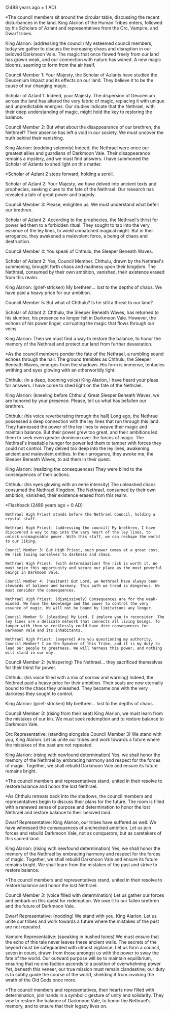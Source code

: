 (2488 years ago = 1 AD)

*The council members sit around the circular table, discussing the recent disturbances in the land. King Alarion of the Human Tribes enters, followed by his Scholars of Azlant and representatives from the Orc, Vampire, and Dwarf tribes.

King Alarion: (addressing the council) My esteemed council members, today we gather to discuss the increasing chaos and disruption in our beloved Darkmoon Vale. The magic that once flowed freely from our land has grown weak, and our connection with nature has waned. A new magic blooms, seeming to form from the air itself. 

Council Member 1: Your Majesty, the Scholar of Azlants have studied the Deucenium Impact and its effects on our land. They believe it to be the cause of our changing magic.

Scholar of Azlant 1: Indeed, your Majesty. The dispersion of Deucenium across the land has altered the very fabric of magic, replacing it with unique and unpredictable energies. Our studies indicate that the Nethrael, with their deep understanding of magic, might hold the key to restoring the balance.

Council Member 2: But what about the disappearance of our brethren, the Nethrael? Their absence has left a void in our society. We must uncover the truth behind their vanishing.

King Alarion: (nodding solemnly) Indeed, the Nethrael were once our greatest allies and guardians of Darkmoon Vale. Their disappearance remains a mystery, and we must find answers. I have summoned the Scholar of Azlants to shed light on this matter.

*Scholar of Azlant 2 steps forward, holding a scroll.

Scholar of Azlant 2: Your Majesty, we have delved into ancient texts and prophecies, seeking clues to the fate of the Nethrael. Our research has revealed a tale of great power and tragedy.

Council Member 3: Please, enlighten us. We must understand what befell our brethren.

Scholar of Azlant 2: According to the prophecies, the Nethrael's thirst for power led them to a forbidden ritual. They sought to tap into the very essence of the ley lines, to wield unmatched magical might. But in their arrogance, they awakened a malevolent force, a being of chaos and destruction.

Council Member 4: You speak of Chthulu, the Sleeper Beneath Waves.

Scholar of Azlant 2: Yes, Council Member. Chthulu, drawn by the Nethrael's summoning, brought forth chaos and madness upon their kingdom. The Nethrael, consumed by their own ambition, vanished, their existence erased from this realm.

King Alarion: (grief-stricken) My brethren... lost to the depths of chaos. We have paid a heavy price for our ambition.

Council Member 5: But what of Chthulu? Is he still a threat to our land?

Scholar of Azlant 2: Chthulu, the Sleeper Beneath Waves, has returned to his slumber, his presence no longer felt in Darkmoon Vale. However, the echoes of his power linger, corrupting the magic that flows through our veins.

King Alarion: Then we must find a way to restore the balance, to honor the memory of the Nethrael and protect our land from further devastation.

*As the council members ponder the fate of the Nethrael, a rumbling sound echoes through the hall. The ground trembles as Chthulu, the Sleeper Beneath Waves, emerges from the shadows. His form is immense, tentacles writhing and eyes glowing with an otherworldly light.

Chthulu: (in a deep, booming voice) King Alarion, I have heard your pleas for answers. I have come to shed light on the fate of the Nethrael.

King Alarion: (kneeling before Chthulu) Great Sleeper Beneath Waves, we are honored by your presence. Please, tell us what has befallen our brethren.

Chthulu: (his voice reverberating through the hall) Long ago, the Nethrael possessed a deep connection with the ley lines that run through this land. They harnessed the power of the ley lines to weave their magic and maintain balance. But their power grew too great, and their ambitions led them to seek even greater dominion over the forces of magic. The Nethrael's insatiable hunger for power led them to tamper with forces they could not control. They delved too deep into the ley lines, awakening ancient and malevolent entities. In their arrogance, they awoke me, the Sleeper Beneath Waves, to aid them in their quest.

King Alarion: (realizing the consequences) They were blind to the consequences of their actions. 

Chthulu: (his eyes glowing with an eerie intensity) The unleashed chaos consumed the Nethrael Kingdom. The Nethrael, consumed by their own ambition, vanished, their existence erased from this realm.

*Flashback (2489 years ago = 0 AD)

	Nethrael High Priest stands before the Nethrael Council, holding a crystal staff.
	
	Nethrael High Priest: (addressing the council) My brethren, I have discovered a way to tap into the very heart of the ley lines, to unlock unimaginable power. With this staff, we can reshape the world to our liking.
	
	Council Member 3: But High Priest, such power comes at a great cost. We risk losing ourselves to darkness and chaos.
	
	Nethrael High Priest: (with determination) The risk is worth it. We must seize this opportunity and secure our place as the most powerful beings in Darkmoon Vale.
	
	Council Member 4: (hesitant) But Lord, we Nethrael have always been stewards of balance and harmony. This path we tread is dangerous. We must consider the consequences.
	
	Nethrael High Priest: (dismissively) Consequences are for the weak-minded. We have the knowledge and the power to control the very essence of magic. We will not be bound by limitations any longer.
	
	Council Member 5: (pleading) My Lord, I implore you to reconsider. The ley lines are a delicate network that connects all living beings. To tamper with them so recklessly could have dire consequences for Darkmoon Vale and its inhabitants.
	
	Nethrael High Priest: (angered) Are you questioning my authority, Council Member? I am the Speaker of this Tribe, and it is my duty to lead our people to greatness. We will harness this power, and nothing will stand in our way.

Council Member 2: (whispering) The Nethrael... they sacrificed themselves for their thirst for power.

Chthulu: (his voice filled with a mix of sorrow and warning) Indeed, the Nethrael paid a heavy price for their ambition. Their souls are now eternally bound to the chaos they unleashed. They became one with the very darkness they sought to control.

King Alarion: (grief-stricken) My brethren... lost to the depths of chaos. 

Council Member 3: (rising from their seat) King Alarion, we must learn from the mistakes of our kin. We must seek redemption and to restore balance to Darkmoon Vale.

Orc Representative: (standing alongside Council Member 3) We stand with you, King Alarion. Let us unite our tribes and work towards a future where the mistakes of the past are not repeated.

King Alarion: (rising with newfound determination) Yes, we shall honor the memory of the Nethrael by embracing harmony and respect for the forces of magic. Together, we shall rebuild Darkmoon Vale and ensure its future remains bright.

*The council members and representatives stand, united in their resolve to restore balance and honor the lost Nethrael. 

*As Chthulu retreats back into the shadows, the council members and representatives begin to discuss their plans for the future. The room is filled with a renewed sense of purpose and determination to honor the lost Nethrael and restore balance to their beloved land.


Dwarf Representative: King Alarion, our tribes have suffered as well. We have witnessed the consequences of unchecked ambition. Let us join forces and rebuild Darkmoon Vale, not as conquerors, but as caretakers of this sacred land.

King Alarion: (rising with newfound determination) Yes, we shall honor the memory of the Nethrael by embracing harmony and respect for the forces of magic. Together, we shall rebuild Darkmoon Vale and ensure its future remains bright. We shall learn from the mistakes of the past and strive to restore balance.

*The council members and representatives stand, united in their resolve to restore balance and honor the lost Nethrael.

Council Member 3: (voice filled with determination) Let us gather our forces and embark on this quest for redemption. We owe it to our fallen brethren and the future of Darkmoon Vale.

Dwarf Representative: (nodding) We stand with you, King Alarion. Let us unite our tribes and work towards a future where the mistakes of the past are not repeated.

Vampire Representative: (speaking in hushed tones) We must ensure that the echo of this tale never leaves these ancient walls. The secrets of the beyond must be safeguarded with utmost vigilance. Let us form a council, seven in count, drawn from those amongst us with the power to sway the fate of the world. Our outward purpose will be to maintain equilibrium, ensuring that no one faction ascends to a position of overwhelming power. Yet, beneath this veneer, our true mission must remain clandestine; our duty is to subtly guide the course of the world, shielding it from invoking the wrath of the Old Gods once more.

*The council members and representatives, their hearts now filled with determination, join hands in a symbolic gesture of unity and solidarity. They vow to restore the balance of Darkmoon Vale, to honor the Nethrael's memory, and to ensure that their legacy lives on.
